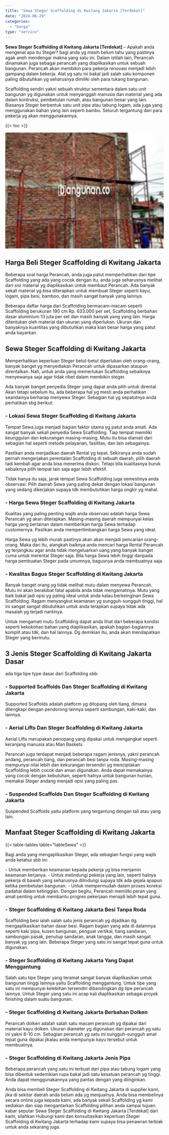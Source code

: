 ```yaml
---
title: "Sewa Steger Scaffolding di Kwitang Jakarta [Terdekat]"
date: "2024-06-29"
categories: 
  - "harga"
type: "service"
---
```


**Sewa Steger Scaffolding di Kwitang Jakarta \[Terdekat\]** – Apakah anda mengenal apa itu Steger? bagi anda yg masih belum tahu yang pastinya agak aneh mendengar makna yang satu ini. Dalam istilah lain, Perancah dinamakan juga sebagai perancah yang diaplikasikan untuk sebuah bangunan. Perancah akan membikin para pekerja renovasi menjadi lebih gampang dalam bekerja. Alat yg satu ini bakal jadi salah satu komponen paling dibutuhkan yg seharusnya dimiliki oleh para tukang bangunan.

Scaffolding sendiri yakni sebuah struktur sementara dalam satu unit bangunan yg digunakan untuk menyanggah manusia dan material yang ada dalam kontruksi, pembetulan rumah, atau bangunan besar yang lain. Biasanya Steger berbentuk satu unit pipa atau tabung logam, ada juga yang menggunakan bahan yang lain seperti bambu. Seluruh tergantung dari para pekerja yg akan menggunakannya.

{{< toc >}}

![Sewa Steger Scaffolding di Kwitang Jakarta [Terdekat]](/images/sewa-scaffolding-steger-31.png)

## Harga Beli Steger Scaffolding di Kwitang Jakarta

Beberapa soal harga Perancah, anda juga patut memperhatikan dari tipe Scaffolding yang ada yang cocok dengan itu, anda juga seharusnya melihat dari sisi material yg diaplikasikan untuk membaut Perancah. Ada banyak sekali material yg bisa diterapkan untuk membuat Steger seperti kayu, logam, pipa besi, bamboo, dan masih sangat banyak yang lainnya.

Beberapa daftar harga dari Scaffolding bermacam-macam seperti Scaffolding berukuran 190 cm Rp. 633.000 per set, Scaffolding berbahan dasar aluminium 13 juta per set dan masih banyak yang yang lain. Harga ditentukan oleh material dan ukuran yang diperlukan. Ukuran dan banyaknya kuantitas yang dibutuhkan maka kian besar harga yang patut anda bayarkan.

## Sewa Steger Scaffolding di Kwitang Jakarta

Memperhatikan keperluan Steger betul-betul diperlukan oleh orang-orang, banyak banget yg menyediakan Perancah untuk dipasarkan ataupun direntalkan. Nah, untuk anda yang memerlukan Scaffolding sebaiknya menyewanya saja agar tidak ribet dalam membikin steger.

Ada banyak banget penyedia Steger yang dapat anda pilih untuk dirental. Akan tetapi sebelum itu, ada beberapa hal yg mesti anda perhatikan seandainya berharap menyewa Steger. Sebagian hal yg sepatutnya anda perhatikan sbg berikut:

### \- Lokasi Sewa Steger Scaffolding di Kwitang Jakarta

Tempat Sewa juga menjadi bagian faktor utama yg patut anda amati. Ada sangat banyak sekali penyedia Sewa Scaffolding. Tiap tempat memiliki keunggulan dan kekurangan masing-masing. Mutu itu bisa diamati dari sebagian hal seperti metode pelayanan, fasilitas, dan lain sebagainya.

Pastikan anda menjadikan daerah Rental yg tepat. Sekiranya anda sudah pernah mengerjakan perentalan Scaffolding di sebuah daerah, pilih daerah tadi kembali agar anda bisa menerima diskon. Tetapi bila kualitasnya buruk sebaiknya pilih tempat lain saja agar lebih efektif.

Tidak hanya itu saja, jarak tempat Sewa Scaffolding juga semestinya anda observasi. Pilih daerah Sewa yang paling dekat dengan lokasi bangunan yang sedang dikerjakan supaya tdk membutuhkan harga ongkir yg mahal.

### \- Harga Sewa Steger Scaffolding di Kwitang Jakarta

Kualitas yang paling penting wajib anda observasi adalah harga Sewa Perancah yg akan diterapkan. Masing-masing daerah mempunyai kelas harga yang berlainan dalam memberikan harga Sewa terhadap customernya. Pastikan anda mempertimbangkan harga Sewa yang ideal.

Harga Sewa yg lebih murah pastinya akan akan menjadi pencarian orang-orang. Maka dari itu, alangkah baiknya anda mencari harga Rental Perancah yg terjangkau agar anda tidak mengeluarkan uang yang banyak banget cuma untuk merental Steger saja. Bila harga Sewa lebih tinggi daripada harga pembuatan Steger pada umumnya, bagusnya anda membuatnya saja.

### \- Kwalitas Bagus Steger Scaffolding di Kwitang Jakarta

Banyak banget orang yg tidak melihat mutu dalam menyewa Perancah. Mutu ini akan berakibat fatal apabila anda tidak mengamatinya. Mutu yang baik bakal jadi opsi yg paling ideal untuk anda kalau berkeinginan Sewa Scaffolding. Ragam menyangkut keamanan yg sungguh-sungguh tinggi, hal ini sangat sangat dibutuhkan untuk anda terapkan supaya tidak ada masalah yg terjadi nantinya.

Untuk mengamati mutu Scaffolding dapat anda lihat dari beberapa kondisi seperti kekokohan bahan yang diaplikasikan, apakah bagian-bagiannya komplit atau tdk, dan hal lainnya. Dg demikian itu, anda akan mendapatkan Steger yang bermutu.

## 3 Jenis Steger Scaffolding di Kwitang Jakarta Dasar

ada tiga tipe type dasar dari Scaffolding sbb:

### \- Supported Scaffolds Dan Steger Scaffolding di Kwitang Jakarta

Supported Scaffolds adalah platform yg ditopang oleh tiang, dimana dilengkapi dengan pendorong lainnya seperti sambungan, kaki-kaki, dan lainnya.

### \- Aerial Lifts Dan Steger Scaffolding di Kwitang Jakarta

Aerial Lifts merupakan penopang yang dipakai untuk mengangkat seperti keranjang manusia atau Man Baskets

Perancah juga terdapat menjadi beberapa ragam jenisnya, yakni perancah andang, perancah tiang, dan perancah besi tanpa roda. Masing-masing mempunyai nilai lebih dan kekurangan tersendiri yg menciptakan Scaffolding lebih cocok dan aman digunakan. Anda dapat memakainya yang cocok dengan kebutuhan, seperti halnya untuk bangunan hunian, memakai Steger andang menjadi opsi yang paling pas.

### \- Suspended Scaffolds Dan Steger Scaffolding di Kwitang Jakarta

Suspended Scaffolds yaitu platform yang tergantung dengan tali atau yang lain.

## Manfaat Steger Scaffolding di Kwitang Jakarta

{{< table-tables table="tableSewa" >}}

Bagi anda yang mengaplikasikan Steger, ada sebagian fungsi yang wajib anda ketahui sbb ini:

\- Untuk memberikan keamanan kepada pekerja yg bisa menjamin keamanan kerjanya. - Untuk melindungi pekerja yang lain, seperti halnya pekerja di bawah yang seharusnya dilindungi supaya tdk ada gejala apapun ketika pembetulan bangunan. - Untuk mempermudah dalam proses koreksi padahal dalam ketinggian. Dengan begitu, Perancah memiliki peran yang amat penting untuk membantu progres pekerjaan menajdi lebih tepat guna.

### \- Steger Scaffolding di Kwitang Jakarta Besi Tanpa Roda

Scaffolding besi ialah salah satu jenis perancah yg dijadikan dg mengaplikasikan bahan dasar besi. Ragam bagian yang ada di dalamnya seperti kaki pipa, kusen bangunan, penguat vertikal, tiang sandaran, sambungan pasak, penutup sandaran, anak tangga, dan masih sangat banyak yg yang lain. Beberapa Steger yang satu ini sangat tepat guna untuk digunakan.

### \- Steger Scaffolding di Kwitang Jakarta Yang Dapat Menggantung

Salah satu tipe Steger yang teramat sangat banyak diaplikasikan untuk bangunan tinggi lainnya yaitu Scaffolding menggantung. Untuk tipe yang satu ini mempunyai kelebihan tersendiri dibandingkan dg tipe perancah lainnya. Untuk Steger yang satu ini acap kali diaplikasikan sebagai proyek finishing dalam suatu bangunan.

### \- Steger Scaffolding di Kwitang Jakarta Berbahan Dolken

Perancah dolken adalah salah satu macam perancah yg dipakai dari material kayu dolken. Ukuran diameter yg digunakan dari perancah yg satu ini yakni 6-10 cm. Sebagian perancah yg satu ini sungguh-sungguh amat tepat guna dipakai jikalau anda mempunyai kayu tersebut untuk membuatnya.

### \- Steger Scaffolding di Kwitang Jakarta Jenis Pipa

Beberapa perancah yang satu ini terbuat dari pipa atau tabung logam yang bisa dibentuk sedemikian rupa bakal jadi satu kesatuan perancah yg tinggi. Anda dapat menggunakannya yang pantas dengan yang diinginkan.

Anda bisa membeli Steger Scaffolding di Kwitang Jakarta di supplier kami, jika di sekitar daerah anda belum ada yg menjualnya. Anda bisa membelinya secara online juga kepada kami, ada banyak sekali Scaffolding yg kami sediakan dan siap mengantarkan Scaffolding pilihan anda sampai tujuan. kabar seputar Sewa Steger Scaffolding di Kwitang Jakarta \[Terdekat\] dari kami, silahkan Hubungi kami dan konsultasikan keperluan Steger Scaffolding di Kwitang Jakarta terhadap kami supaya bisa penawran terbiak untuk anda sekarang juga.
